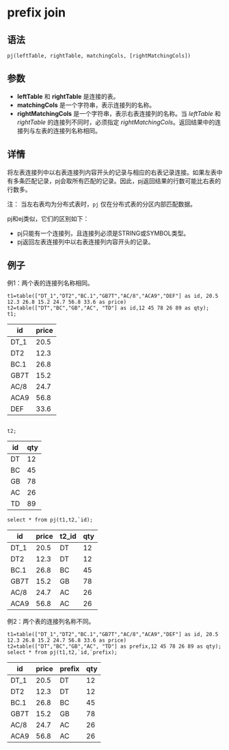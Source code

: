 # prefix join

## 语法

```
pj(leftTable, rightTable, matchingCols, [rightMatchingCols])
```

## 参数

* **leftTable** 和 **rightTable** 是连接的表。
* **matchingCols** 是一个字符串，表示连接列的名称。
* **rightMatchingCols** 是一个字符串，表示右表连接列的名称。当 *leftTable* 和
  *rightTable* 的连接列不同时，必须指定
  *rightMatchingCols*。返回结果中的连接列与左表的连接列名称相同。

## 详情

将左表连接列中以右表连接列内容开头的记录与相应的右表记录连接。如果左表中有多条匹配记录，pj会取所有匹配的记录。因此，pj返回结果的行数可能比右表的行数多。

注： 当左右表均为分布式表时，`pj` 仅在分布式表的分区内部匹配数据。

pj和ej类似，它们的区别如下：

* pj只能有一个连接列，且连接列必须是STRING或SYMBOL类型。
* pj返回左表连接列中以右表连接列内容开头的记录。

## 例子

例1：两个表的连接列名称相同。

```
t1=table(["DT_1","DT2","BC.1","GB7T","AC/8","ACA9","DEF"] as id, 20.5 12.3 26.8 15.2 24.7 56.8 33.6 as price)
t2=table(["DT","BC","GB","AC", "TD"] as id,12 45 78 26 89 as qty);
t1;
```

| id | price |
| --- | --- |
| DT\_1 | 20.5 |
| DT2 | 12.3 |
| BC.1 | 26.8 |
| GB7T | 15.2 |
| AC/8 | 24.7 |
| ACA9 | 56.8 |
| DEF | 33.6 |

```

t2;
```

| id | qty |
| --- | --- |
| DT | 12 |
| BC | 45 |
| GB | 78 |
| AC | 26 |
| TD | 89 |

```
select * from pj(t1,t2,`id);
```

| id | price | t2\_id | qty |
| --- | --- | --- | --- |
| DT\_1 | 20.5 | DT | 12 |
| DT2 | 12.3 | DT | 12 |
| BC.1 | 26.8 | BC | 45 |
| GB7T | 15.2 | GB | 78 |
| AC/8 | 24.7 | AC | 26 |
| ACA9 | 56.8 | AC | 26 |

例2：两个表的连接列名称不同。

```
t1=table(["DT_1","DT2","BC.1","GB7T","AC/8","ACA9","DEF"] as id, 20.5 12.3 26.8 15.2 24.7 56.8 33.6 as price)
t2=table(["DT","BC","GB","AC", "TD"] as prefix,12 45 78 26 89 as qty);
select * from pj(t1,t2,`id,`prefix);
```

| id | price | prefix | qty |
| --- | --- | --- | --- |
| DT\_1 | 20.5 | DT | 12 |
| DT2 | 12.3 | DT | 12 |
| BC.1 | 26.8 | BC | 45 |
| GB7T | 15.2 | GB | 78 |
| AC/8 | 24.7 | AC | 26 |
| ACA9 | 56.8 | AC | 26 |

